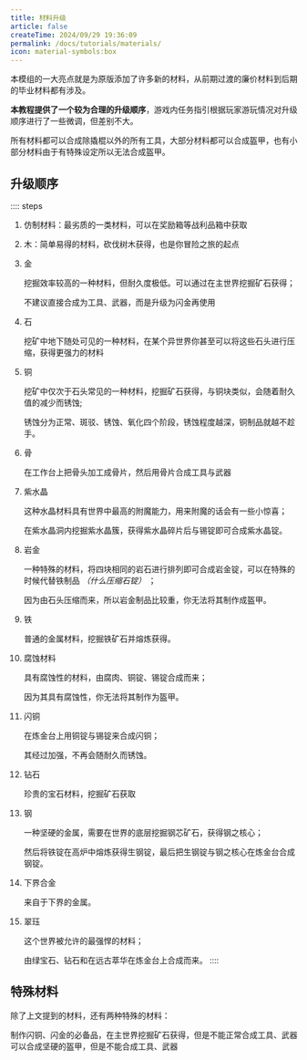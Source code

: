 ```yaml
---
title: 材料升级
article: false
createTime: 2024/09/29 19:36:09
permalink: /docs/tutorials/materials/
icon: material-symbols:box
---
```

本模组的一大亮点就是为原版添加了许多新的材料，从前期过渡的廉价材料到后期的毕业材料都有涉及。

**本教程提供了一个较为合理的升级顺序**，游戏内任务指引根据玩家游玩情况对升级顺序进行了一些微调，但差别不大。

所有材料都可以合成除撬棍以外的所有工具，大部分材料都可以合成盔甲，也有小部分材料由于有特殊设定所以无法合成盔甲。

## 升级顺序

:::: steps
1. 仿制材料：最劣质的一类材料，可以在奖励箱等战利品箱中获取

2. 木：简单易得的材料，砍伐树木获得，也是你冒险之旅的起点

3. 金
   
   挖掘效率较高的一种材料，但耐久度极低。可以通过在主世界挖掘矿石获得；
   
   不建议直接合成为工具、武器，而是升级为闪金再使用

4. 石
 
   挖矿中地下随处可见的一种材料，在某个异世界你甚至可以将这些石头进行压缩，获得更强力的材料

5. 铜

   挖矿中仅次于石头常见的一种材料，挖掘矿石获得，与铜块类似，会随着耐久值的减少而锈蚀;

   锈蚀分为正常、斑驳、锈蚀、氧化四个阶段，锈蚀程度越深，铜制品就越不趁手。

6. 骨

   在工作台上把骨头加工成骨片，然后用骨片合成工具与武器

7. 紫水晶

   这种水晶材料具有世界中最高的附魔能力，用来附魔的话会有一些小惊喜；

   在紫水晶洞内挖掘紫水晶簇，获得紫水晶碎片后与锡锭即可合成紫水晶锭。

8. 岩金
   
   一种特殊的材料，将四块相同的岩石进行排列即可合成岩金锭，可以在特殊的时候代替铁制品 *（什么压缩石锭）* ；

   因为由石头压缩而来，所以岩金制品比较重，你无法将其制作成盔甲。

9. 铁

   普通的金属材料，挖掘铁矿石并熔炼获得。

10. 腐蚀材料

    具有腐蚀性的材料，由腐肉、铜锭、锡锭合成而来；

    因为其具有腐蚀性，你无法将其制作为盔甲。

11. 闪铜

    在炼金台上用铜锭与锡锭来合成闪铜；
    
    其经过加强，不再会随耐久而锈蚀。

12. 钻石

    珍贵的宝石材料，挖掘矿石获取

13. 钢

    一种坚硬的金属，需要在世界的底层挖掘钢芯矿石，获得钢之核心；
    
    然后将铁锭在高炉中熔炼获得生钢锭，最后把生钢锭与钢之核心在炼金台合成钢锭。

14. 下界合金

    来自于下界的金属。

15. 翠珏

    这个世界被允许的最强悍的材料；
    
    由绿宝石、钻石和在远古萃华在炼金台上合成而来。
::::

## 特殊材料
除了上文提到的材料，还有两种特殊的材料：

<CardGrid>
<Card title="锡">
  制作闪铜、闪金的必备品，在主世界挖掘矿石获得，但是不能正常合成工具、武器
</Card>
<Card title="红宝石">
  可以合成坚硬的盔甲，但是不能合成工具、武器
</Card>
</CardGrid>